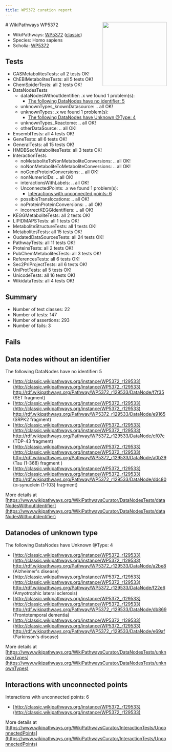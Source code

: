```yaml
---
title: WP5372 curation report
---
```


<img style="float: right; width: 200px" src="https://upload.wikimedia.org/wikipedia/commons/thumb/8/83/Wplogo_with_text_500.png/640px-Wplogo_with_text_500.png" />
# WikiPathways WP5372

* WikiPathways: [WP5372](https://wikipathways.org/pathways/WP5372) ([classic](https://classic.wikipathways.org/instance/WP5372))
* Species: Homo sapiens
* Scholia: [WP5372](https://scholia.toolforge.org/wikipathways/WP5372)
## Tests
* CASMetabolitesTests: all 2 tests OK!
* ChEBIMetabolitesTests: all 5 tests OK!
* ChemSpiderTests: all 2 tests OK!
* DataNodesTests
    * dataNodesWithoutIdentifier: .x we found 1 problem(s):
        * [The following DataNodes have no identifier: 5](#d2d32fa4)
    * unknownTypes_knownDatasource: .. all OK!
    * unknownTypes: .x we found 1 problem(s):
        * [The following DataNodes have Unknown @Type: 4](#839973e2)
    * unknownTypes_Reactome: .. all OK!
    * otherDataSource: .. all OK!
* EnsemblTests: all 4 tests OK!
* GeneTests: all 6 tests OK!
* GeneralTests: all 15 tests OK!
* HMDBSecMetabolitesTests: all 3 tests OK!
* InteractionTests
    * noMetaboliteToNonMetaboliteConversions: .. all OK!
    * noNonMetaboliteToMetaboliteConversions: .. all OK!
    * noGeneProteinConversions: .. all OK!
    * nonNumericIDs: .. all OK!
    * interactionsWithLabels: .. all OK!
    * UnconnectedPoints: .x we found 1 problem(s):
        * [Interactions with unconnected points: 6](#35a61ade)
    * possibleTranslocations: .. all OK!
    * noProteinProteinConversions: .. all OK!
    * incorrectKEGGIdentifiers: .. all OK!
* KEGGMetaboliteTests: all 2 tests OK!
* LIPIDMAPSTests: all 1 tests OK!
* MetaboliteStructureTests: all 1 tests OK!
* MetabolitesTests: all 15 tests OK!
* OudatedDataSourcesTests: all 24 tests OK!
* PathwayTests: all 11 tests OK!
* ProteinsTests: all 2 tests OK!
* PubChemMetabolitesTests: all 3 tests OK!
* ReferencesTests: all 6 tests OK!
* Sec2PriProjectTests: all 6 tests OK!
* UniProtTests: all 5 tests OK!
* UnicodeTests: all 16 tests OK!
* WikidataTests: all 4 tests OK!


## Summary

* Number of test classes: 22
* Number of tests: 147
* Number of assertions: 293
* Number of fails: 3

## Fails

<a name="d2d32fa4" />

## Data nodes without an identifier

The following DataNodes have no identifier: 5

* [http://classic.wikipathways.org/instance/WP5372_r129533](http://classic.wikipathways.org/instance/WP5372_r129533) http://rdf.wikipathways.org/Pathway/WP5372_r129533/DataNode/f7f35 (SET fragment)
* [http://classic.wikipathways.org/instance/WP5372_r129533](http://classic.wikipathways.org/instance/WP5372_r129533) http://rdf.wikipathways.org/Pathway/WP5372_r129533/DataNode/e9165 (SRPK2 fragment)
* [http://classic.wikipathways.org/instance/WP5372_r129533](http://classic.wikipathways.org/instance/WP5372_r129533) http://rdf.wikipathways.org/Pathway/WP5372_r129533/DataNode/cf07c (TDP-43 fragment)
* [http://classic.wikipathways.org/instance/WP5372_r129533](http://classic.wikipathways.org/instance/WP5372_r129533) http://rdf.wikipathways.org/Pathway/WP5372_r129533/DataNode/a0b29 (Tau (1-368) fragment
)
* [http://classic.wikipathways.org/instance/WP5372_r129533](http://classic.wikipathways.org/instance/WP5372_r129533) http://rdf.wikipathways.org/Pathway/WP5372_r129533/DataNode/ddc80 (α-synuclein (1-103) fragment)


More details at [https://www.wikipathways.org/WikiPathwaysCurator/DataNodesTests/dataNodesWithoutIdentifier](https://www.wikipathways.org/WikiPathwaysCurator/DataNodesTests/dataNodesWithoutIdentifier)

<a name="839973e2" />

## Datanodes of unknown type

The following DataNodes have Unknown @Type: 4

* [http://classic.wikipathways.org/instance/WP5372_r129533](http://classic.wikipathways.org/instance/WP5372_r129533) http://rdf.wikipathways.org/Pathway/WP5372_r129533/DataNode/a2be8 (Alzheimer's disease)
* [http://classic.wikipathways.org/instance/WP5372_r129533](http://classic.wikipathways.org/instance/WP5372_r129533) http://rdf.wikipathways.org/Pathway/WP5372_r129533/DataNode/f22e6 (Amyotrophic lateral 
sclerosis)
* [http://classic.wikipathways.org/instance/WP5372_r129533](http://classic.wikipathways.org/instance/WP5372_r129533) http://rdf.wikipathways.org/Pathway/WP5372_r129533/DataNode/db869 (Frontotemporal dementia)
* [http://classic.wikipathways.org/instance/WP5372_r129533](http://classic.wikipathways.org/instance/WP5372_r129533) http://rdf.wikipathways.org/Pathway/WP5372_r129533/DataNode/e69af (Parkinson's disease)


More details at [https://www.wikipathways.org/WikiPathwaysCurator/DataNodesTests/unknownTypes](https://www.wikipathways.org/WikiPathwaysCurator/DataNodesTests/unknownTypes)

<a name="35a61ade" />

## Interactions with unconnected points

Interactions with unconnected points: 6

* [http://classic.wikipathways.org/instance/WP5372_r129533](http://classic.wikipathways.org/instance/WP5372_r129533)


More details at [https://www.wikipathways.org/WikiPathwaysCurator/InteractionTests/UnconnectedPoints](https://www.wikipathways.org/WikiPathwaysCurator/InteractionTests/UnconnectedPoints)

